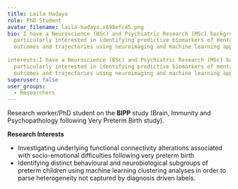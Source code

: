 ```yaml
---
title: Laila Hadaya
role: PhD Student
avatar_filename: laila-hadaya.x698efc45.png
bio: I have a Neuroscience (BSc) and Psychiatric Research (MSc) background. I am
  particularly interested in identifying predictive biomarkers of mental health
  outcomes and trajectories using neuroimaging and machine learning approaches.
  
interests:I have a Neuroscience (BSc) and Psychiatric Research (MSc) background. I am
  particularly interested in identifying predictive biomarkers of mental health
  outcomes and trajectories using neuroimaging and machine learning approaches.
superuser: false
user_groups:
  - Researchers
---
```



Research worker/PhD student on the **BIPP** study (Brain, Immunity and Psychopathology following Very Preterm Birth study).

**Research Interests**

* Investigating underlying functional connectivity alterations associated with socio-emotional difficulties following very preterm birth
* Identifying distinct behavioural and neurobiological subgroups of preterm children using machine learning clustering analyses in order to parse heterogeneity not captured by diagnosis driven labels.

